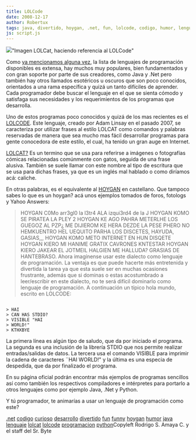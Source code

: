 ```yaml
---
title: LOLCode
date: 2008-12-17
author: Robertux
tags: java, divertido, hoygan, .net, fun, lolcode, codigo, humor, lenguaje, programacion, lolcat, desarrollo, python, funny, curioso
js: script.js
---
```


[![](http://1.bp.blogspot.com/_jH77WNrMVRA/SUg-LGUmOmI/AAAAAAAAFPI/FVRjwTxKvr8/s400/2542236565_bd6b4a87df_o.jpg)](http://1.bp.blogspot.com/_jH77WNrMVRA/SUg-LGUmOmI/AAAAAAAAFPI/FVRjwTxKvr8/s1600-h/2542236565_bd6b4a87df_o.jpg)"Imagen LOLCat, haciendo
      referencia al LOLCode"

Como [ya mencionamos alguna vez](http://www.srbyte.com/2007/01/el-lenguaje-de-programacion-perfecto.html), la lista de lenguajes de programación
      disponibles es extensa, hay muchos muy populares, bien fundamentados y con gran soporte por
      parte de sus creadores, como Java y .Net pero también hay otros llamados esotéricos u oscuros
      que son poco conocidos, orientados a una rama específica y quizá un tanto difíciles de
      aprender. Cada programador debe buscar el lenguaje en el que se sienta cómodo y satisfaga sus
      necesidades y los requerimientos de los programas que desarrolla.

Uno
      de estos programas poco conocidos y quizá de los mas recientes es el [LOLCODE](http://lolcode.com/). Este lenguaje, creado por Adam Linsay en el
      pasado 2007, se caracteriza por utilizar frases al estilo LOLCAT como comandos y palabras
      reservadas de manera que sea mucho mas fácil desarrollar programas para gente conocedora de
      este estilo, el cual, ha tenido un gran auge en Internet.

[LOLCAT?](http://en.wikipedia.org/wiki/Lolcat) Es un termino que se usa para referirse a imágenes o
      fotografías cómicas relacionadas comúnmente con gatos, seguida de una frase alusiva. También
      se suele llamar con este nombre al tipo de escritura que se usa para dichas frases, ya que es
      un inglés mal hablado o como diríamos acá: caliche.

En otras palabras, es el equivalente
      al [HOYGAN](http://es.wikipedia.org/wiki/Usuario:Francisco_Mochis/HOYGAN) en
      castellano. Que tampoco sabes lo que es un hoygan? acá unos ejemplos tomados de foros,
      fotologs y Yahoo Answers:

> HOYGAN C0Mo arr3gl0 la l3tr4
> ALA izqui3rd4 de la J
> HOYGAN KOMO SE PIRATEA LA PLEY 2
> HOYGAN KE AGO
> PAHRA METERLHE LOS GUEGOZ AL PZP¿ ME DIJIEROM KE HERA DEZDE LA PESE PHERO NO HEMKUENTRO HEL
> UEQUITO PARHA LOS DISCETES, HAYUDA, GASIAS,,,
> HOYGAN KOMO METO INTERNET EN HUN
> DISQETE
> HOYGAN KIERO MI HANIME GRATIX CAVRONES KNTESTAR
> HOYGAN KIERO
> JAKEAR EL JOTMEIL HALGIEN ME HALLUDA? GRASIAS DE HANTEBRASO.
Ahora imagínense usar este dialecto como lenguaje de
      programación. La ventaja es que puede hacerte más entretenida y divertida la tarea ya que esta
      suele ser en muchas ocasiones frustrante, además que si dominas o estas acostumbrado a
      leer/escribir en este dialecto, no te será difícil dominarlo como lenguaje de programación. A
      continuación un típico hola mundo, escrito en LOLCODE:

```

> HAI
> CAN HAS STDIO?
> VISIBLE "HAI
> WORLD!"
> KTHXBYE

```
La primera línea es algún tipo de
      saludo, que da por iniciado el programa. La segunda es una inclusión de la librería STDIO que
      nos permite realizar entradas/salidas de datos. La tercera usa el comando VISIBLE para
      imprimir la cadena de caracteres ¨HAI
      WORLD!" y la última es una especia de despedida, que da por finalizado el
      programa.

En su página oficial podrán encontrar más ejemplos de
      programas sencillos así como también los respectivos compiladores e intérpretes para portarlo
      a otros lenguajes como por ejemplo Java, .Net y Python.

Y tú
      programador, te animarías a usar un lenguaje de programación como este?

[.net](http://www.blogalaxia.com/tags/.net) [codigo](http://www.blogalaxia.com/tags/codigo) [curioso](http://www.blogalaxia.com/tags/curioso) [desarrollo](http://www.blogalaxia.com/tags/desarrollo) [divertido](http://www.blogalaxia.com/tags/divertido) [fun](http://www.blogalaxia.com/tags/fun) [funny](http://www.blogalaxia.com/tags/funny) [hoygan](http://www.blogalaxia.com/tags/hoygan) [humor](http://www.blogalaxia.com/tags/humor) [java](http://www.blogalaxia.com/tags/java) [lenguaje](http://www.blogalaxia.com/tags/lenguaje) [lolcat](http://www.blogalaxia.com/tags/lolcat) [lolcode](http://www.blogalaxia.com/tags/lolcode) [programacion](http://www.blogalaxia.com/tags/programacion) [python](http://www.blogalaxia.com/tags/python)Copyleft Rodrigo S. Amaya C. y el staff del Sr.
      Byte
